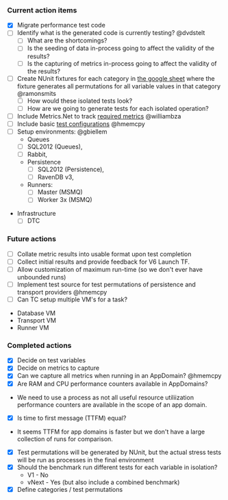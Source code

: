 ### Current action items

 - [x] Migrate performance test code
 - [ ] Identify what is the generated code is currently testing? @dvdstelt 
   - [ ] What are the shortcomings?
   - [ ] Is the seeding of data in-process going to affect the validity of the results?
   - [ ] Is the capturing of metrics in-process going to affect the validity of the results?
 - [ ] Create NUnit fixtures for each category in [the google sheet](https://docs.google.com/spreadsheets/d/1avUW8Y5gpcPqTxIBaq7X5OXXaE4lDU0e0ZA9FDFNygs/edit#gid=771631393) where the fixture generates all permutations for all variable values in that category @ramonsmits 
    - [ ] How would these isolated tests look?
    - [ ] How are we going to generate tests for each isolated operation?
 - [ ] Include Metrics.Net to track [required metrics](https://github.com/Particular/EndToEnd/blob/docs/docs/metrics.md) @williambza
 - [ ] Include basic [test configurations](https://github.com/Particular/EndToEnd/blob/docs/docs/variables.md) @hmemcpy
 - [ ] Setup environments: @gbiellem 
   - Queues
    - [ ] SQL2012 (Queues), 
    - [ ] Rabbit, 
   - Persistence
     - [ ] SQL2012 (Persistence),
     - [ ] RavenDB v3, 
   - Runners:
     - [ ] Master (MSMQ)
     - [ ] Worker 3x (MSMQ)
  - Infrastructure
     - [ ] DTC
 
 ### Future actions
 
- [ ] Collate metric results into usable format upon test completion
- [ ] Collect initial results and provide feedback for V6 Launch TF.
- [ ] Allow customization of maximum run-time (so we don't ever have unbounded runs)
- [ ] Implement test source for test permutations of persistence and transport providers @hmemcpy 
- [ ] Can TC setup multiple VM's for a task?
 - Database VM
 - Transport VM
 - Runner VM
 
 ### Completed actions

- [x] Decide on test variables
- [x] Decide on metrics to capture
- [x] Can we capture all metrics when running in an AppDomain? @hmemcpy
 - [x] Are RAM and CPU performance counters available in AppDomains?
  - We need to use a process as not all useful resource utiliization performance counters are available in the scope of an app domain.
 - [x] Is time to first message (TTFM) equal?
  - It seems TTFM for app domains is faster but we don't have a large collection of runs for comparison.
- [x] Test permutations will be generated by NUnit, but the actual stress tests will be run as processes in the final environment
- [x] Should the benchmark run different tests for each variable in isolation?
    - V1 - No
    - vNext - Yes (but also include a combined benchmark)
- [x] Define categories / test permutations
